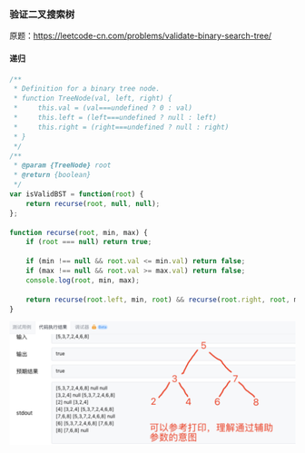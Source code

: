 ### 验证二叉搜索树

原题：https://leetcode-cn.com/problems/validate-binary-search-tree/

#### 递归

```js
/**
 * Definition for a binary tree node.
 * function TreeNode(val, left, right) {
 *     this.val = (val===undefined ? 0 : val)
 *     this.left = (left===undefined ? null : left)
 *     this.right = (right===undefined ? null : right)
 * }
 */
/**
 * @param {TreeNode} root
 * @return {boolean}
 */
var isValidBST = function(root) {
    return recurse(root, null, null);
};

function recurse(root, min, max) {
    if (root === null) return true;

    if (min !== null && root.val <= min.val) return false;
    if (max !== null && root.val >= max.val) return false;
    console.log(root, min, max);

    return recurse(root.left, min, root) && recurse(root.right, root, max);
}
```

![is-valid-bst](./../../../../assets/data-structrue/BST/is-valid-bst.png)